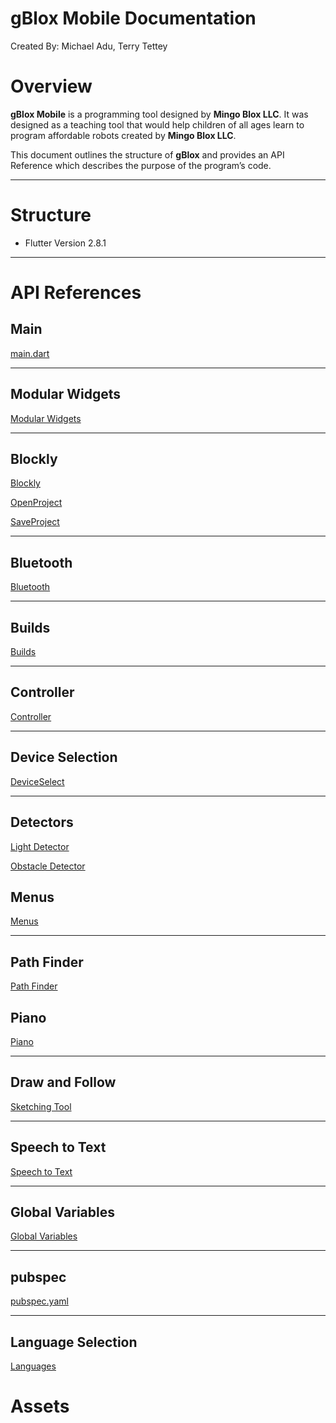 # gBlox Mobile Documentation

Created By: Michael Adu, Terry Tettey

# Overview

**gBlox Mobile** is a programming tool designed by **Mingo Blox LLC**. It was designed as a teaching tool that would help children of all ages learn to program affordable robots created by **Mingo Blox LLC**.

This document outlines the structure of **gBlox** and provides an API Reference which describes the purpose of the program’s code.

---

# Structure

- Flutter Version 2.8.1

---

# API References

## Main

[main.dart](Documentation/gBlox%20Mobile%20Documentation%2069e44b3a3e144f65844808f9965526f8/main%20dart%2067fab668d247491e8405c0c26fdbadec.md)

---

## Modular Widgets

[Modular Widgets](Documentation/gBlox%20Mobile%20Documentation%2069e44b3a3e144f65844808f9965526f8/Modular%20Widgets%2072c25ed16f334935a10e40f350c66396.md)

---

## Blockly

[Blockly](Documentation/gBlox%20Mobile%20Documentation%2069e44b3a3e144f65844808f9965526f8/Blockly%200a30f6dea44a4764977494fb751bfbbe.md)

[OpenProject](Documentation/gBlox%20Mobile%20Documentation%2069e44b3a3e144f65844808f9965526f8/OpenProject%205eeb0d40c63b4d3db2cf0280d0f40e04.md)

[SaveProject](Documentation/gBlox%20Mobile%20Documentation%2069e44b3a3e144f65844808f9965526f8/SaveProject%201bbbefafa25f4cc2be4f737680457841.md)

---

## Bluetooth

[Bluetooth](Documentation/gBlox%20Mobile%20Documentation%2069e44b3a3e144f65844808f9965526f8/Bluetooth%208bc8d4623c54494ca438a6e1766c4b11.md)

---

## Builds

[Builds](Documentation/gBlox%20Mobile%20Documentation%2069e44b3a3e144f65844808f9965526f8/Builds%20ac6ab7595121430d83b7fe02fe35124e.md)

---

## Controller

[Controller](Documentation/gBlox%20Mobile%20Documentation%2069e44b3a3e144f65844808f9965526f8/Controller%20165b42cd565049c58c18eb25a4c1f4ac.md)

---

## Device Selection

[DeviceSelect](Documentation/gBlox%20Mobile%20Documentation%2069e44b3a3e144f65844808f9965526f8/DeviceSelect%207db49aaa7e38469d913e8d66cc712966.md)

---

## Detectors

[Light Detector](Documentation/gBlox%20Mobile%20Documentation%2069e44b3a3e144f65844808f9965526f8/Light%20Detector%2004382407765943968d2058e1f95346f2.md)

[Obstacle Detector](Documentation/gBlox%20Mobile%20Documentation%2069e44b3a3e144f65844808f9965526f8/Obstacle%20Detector%20fe2100d3f3084473804b740ef8da72e9.md)

## Menus

[Menus](Documentation/gBlox%20Mobile%20Documentation%2069e44b3a3e144f65844808f9965526f8/Menus%203811786855f945b395875ac60ae391b5.md)

---

## Path Finder

[Path Finder](Documentation/gBlox%20Mobile%20Documentation%2069e44b3a3e144f65844808f9965526f8/Path%20Finder%20927e9f212df34670b4441b5e50dec734.md)

## Piano

[Piano](Documentation/gBlox%20Mobile%20Documentation%2069e44b3a3e144f65844808f9965526f8/Piano%20aa29adb286cb49c586101733505473ba.md)

---

## Draw and Follow

[Sketching Tool](Documentation/gBlox%20Mobile%20Documentation%2069e44b3a3e144f65844808f9965526f8/Sketching%20Tool%2022dacbb2c33f4ad08b2358519b650fa5.md)

---

## Speech to Text

[Speech to Text](Documentation/gBlox%20Mobile%20Documentation%2069e44b3a3e144f65844808f9965526f8/Speech%20to%20Text%203edceb0fd71b4292ac2d5b2937130503.md)

---

## Global Variables

[Global Variables](Documentation/gBlox%20Mobile%20Documentation%2069e44b3a3e144f65844808f9965526f8/Global%20Variables%204995aebf11814923a4d95181e8a423b9.md)

---

## pubspec

[pubspec.yaml](Documentation/gBlox%20Mobile%20Documentation%2069e44b3a3e144f65844808f9965526f8/pubspec%20yaml%207a79394f584e4d41ac2c092e254a335d.md)

---

## Language Selection

[Languages](Documentation/gBlox%20Mobile%20Documentation%2069e44b3a3e144f65844808f9965526f8/Languages%20569cfaaddecd4a4ca2e42f383f6e4f99.md)

# Assets